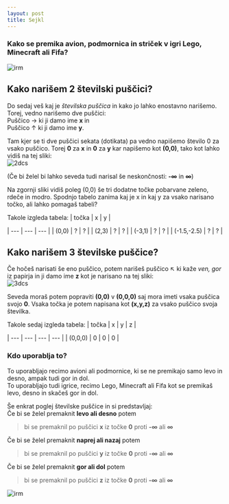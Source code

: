 ```yaml
---
layout: post
title: Sejkl
---
```


### Kako se premika avion, podmornica in striček v igri Lego, Minecraft ali Fifa?
![irm](https://i.ytimg.com/vi/el1HJcZp8bU/maxresdefault.jpg)

## Kako narišem 2 številski puščici?

Do sedaj veš kaj je *številska puščica* in kako jo lahko enostavno narišemo. Torej, vedno narišemo dve puščici: <br/>
Puščico → ki ji damo ime **x** in<br/>
Puščico ↑ ki ji damo ime **y**. <br/>

Tam kjer se ti dve puščici sekata (dotikata) pa vedno napišemo število 0 za vsako puščico. Torej **0** za **x** in **0** za **y** kar napišemo kot **(0,0)**, tako kot lahko vidiš na tej sliki: <br/>
![2dcs](https://upload.wikimedia.org/wikipedia/commons/thumb/0/0e/Cartesian-coordinate-system.svg/354px-Cartesian-coordinate-system.svg.png)

(Če bi želel bi lahko seveda tudi narisal še neskončnosti: **-∞** in **∞**) <br/>

Na zgornji sliki vidiš poleg (0,0) še tri dodatne točke pobarvane zeleno, rdeče in modro. Spodnjo tabelo zanima kaj je x in kaj y za vsako narisano točko, ali lahko pomagaš tabeli?

Takole izgleda tabela:
| točka | x | y |

| --- | --- | --- |
| (0,0) | ? | ? |
| (2,3) | ? | ? |
| (-3,1) | ? | ? |
| (-1.5,-2.5) | ? | ? |




## Kako narišem 3 številske puščice?

Če hočeš narisati še eno puščico, potem narišeš puščico ↖ ki kaže *ven, gor* iz papirja in ji damo ime **z** kot je narisano na tej sliki: <br/>
![3dcs](https://upload.wikimedia.org/wikipedia/commons/thumb/6/69/Coord_system_CA_0.svg/620px-Coord_system_CA_0.svg.png)

Seveda moraš potem popraviti **(0,0)** v **(0,0,0)** saj mora imeti vsaka puščica svojo **0**. Vsaka točka je potem napisana kot **(x,y,z)** za vsako puščico svoja številka. 

Takole sedaj izgleda tabela:
| točka | x | y | z |

| --- | --- | --- | --- |
| (0,0,0) | 0 | 0 | 0 |

### Kdo uporablja to?
To uporabljajo recimo avioni ali podmornice, ki se ne premikajo samo levo in desno, ampak tudi gor in dol. <br/>
To uporabljajo tudi igrice, recimo Lego, Minecraft ali Fifa kot se premikaš levo, desno in skačeš gor in dol. <br/>

Še enkrat poglej številske puščice in si predstavljaj: <br/>
Če bi se želel premaknit **levo ali desno** potem <br/> 
> bi se premaknil po puščici **x** iz točke **0** proti **-∞** ali **∞**

Če bi se želel premaknit **naprej ali nazaj** potem <br/> 
> bi se premaknil po puščici **y** iz točke **0** proti **-∞** ali **∞**

Če bi se želel premaknit **gor ali dol** potem <br/> 
> bi se premaknil po puščici **z** iz točke **0** proti **-∞** ali **∞**

![irm](https://i.ytimg.com/vi/PlnHNK43mDQ/maxresdefault.jpg)
